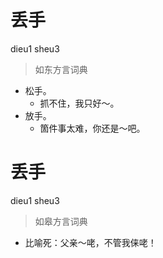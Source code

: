 # 丢手
dieu1 sheu3
> 如东方言词典
- 松手。
  - 抓不住，我只好～。
- 放手。
  - 箇件事太难，你还是～吧。

# 丢手
dieu1 sheu3
> 如皋方言词典
- 比喻死：父亲～咾，不管我俫咾！

